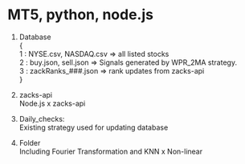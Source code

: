 # MT5, python, node.js

1. Database <br />
{ <br />
    1 : NYSE.csv, NASDAQ.csv => all listed stocks <br />
    2 : buy.json, sell.json => Signals generated by WPR_2MA strategy. <br />
    3 : zackRanks_###.json => rank updates from zacks-api <br />
} <br />

2. zacks-api <br />
Node.js x zacks-api <br />

3. Daily_checks: <br />
Existing strategy used for updating database <br />

4. Folder <br />
Including Fourier Transformation and KNN x Non-linear
